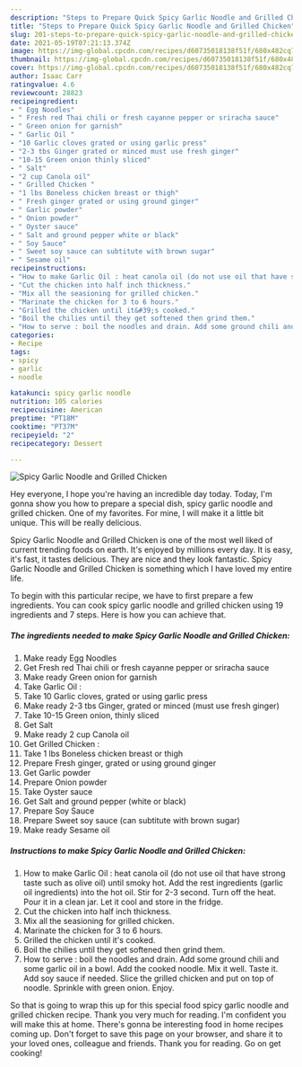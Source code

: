 ```yaml
---
description: "Steps to Prepare Quick Spicy Garlic Noodle and Grilled Chicken"
title: "Steps to Prepare Quick Spicy Garlic Noodle and Grilled Chicken"
slug: 201-steps-to-prepare-quick-spicy-garlic-noodle-and-grilled-chicken
date: 2021-05-19T07:21:13.374Z
image: https://img-global.cpcdn.com/recipes/d60735018138f51f/680x482cq70/spicy-garlic-noodle-and-grilled-chicken-recipe-main-photo.jpg
thumbnail: https://img-global.cpcdn.com/recipes/d60735018138f51f/680x482cq70/spicy-garlic-noodle-and-grilled-chicken-recipe-main-photo.jpg
cover: https://img-global.cpcdn.com/recipes/d60735018138f51f/680x482cq70/spicy-garlic-noodle-and-grilled-chicken-recipe-main-photo.jpg
author: Isaac Carr
ratingvalue: 4.6
reviewcount: 28823
recipeingredient:
- " Egg Noodles"
- " Fresh red Thai chili or fresh cayanne pepper or sriracha sauce"
- " Green onion for garnish"
- " Garlic Oil "
- "10 Garlic cloves grated or using garlic press"
- "2-3 tbs Ginger grated or minced must use fresh ginger"
- "10-15 Green onion thinly sliced"
- " Salt"
- "2 cup Canola oil"
- " Grilled Chicken "
- "1 lbs Boneless chicken breast or thigh"
- " Fresh ginger grated or using ground ginger"
- " Garlic powder"
- " Onion powder"
- " Oyster sauce"
- " Salt and ground pepper white or black"
- " Soy Sauce"
- " Sweet soy sauce can subtitute with brown sugar"
- " Sesame oil"
recipeinstructions:
- "How to make Garlic Oil : heat canola oil (do not use oil that have strong taste such as olive oil) until smoky hot. Add the rest ingredients (garlic oil ingredients) into the hot oil. Stir for 2-3 second. Turn off the heat. Pour it in a clean jar. Let it cool and store in the fridge."
- "Cut the chicken into half inch thickness."
- "Mix all the seasioning for grilled chicken."
- "Marinate the chicken for 3 to 6 hours."
- "Grilled the chicken until it&#39;s cooked."
- "Boil the chilies until they get softened then grind them."
- "How to serve : boil the noodles and drain. Add some ground chili and some garlic oil in a bowl. Add the cooked noodle. Mix it well. Taste it. Add soy sauce if needed. Slice the grilled chicken and put on top of noodle. Sprinkle with green onion. Enjoy."
categories:
- Recipe
tags:
- spicy
- garlic
- noodle

katakunci: spicy garlic noodle 
nutrition: 105 calories
recipecuisine: American
preptime: "PT18M"
cooktime: "PT37M"
recipeyield: "2"
recipecategory: Dessert

---
```



![Spicy Garlic Noodle and Grilled Chicken](https://img-global.cpcdn.com/recipes/d60735018138f51f/680x482cq70/spicy-garlic-noodle-and-grilled-chicken-recipe-main-photo.jpg)

Hey everyone, I hope you're having an incredible day today. Today, I'm gonna show you how to prepare a special dish, spicy garlic noodle and grilled chicken. One of my favorites. For mine, I will make it a little bit unique. This will be really delicious.

Spicy Garlic Noodle and Grilled Chicken is one of the most well liked of current trending foods on earth. It's enjoyed by millions every day. It is easy, it's fast, it tastes delicious. They are nice and they look fantastic. Spicy Garlic Noodle and Grilled Chicken is something which I have loved my entire life.




To begin with this particular recipe, we have to first prepare a few ingredients. You can cook spicy garlic noodle and grilled chicken using 19 ingredients and 7 steps. Here is how you can achieve that.

<!--inarticleads1-->

##### The ingredients needed to make Spicy Garlic Noodle and Grilled Chicken:

1. Make ready  Egg Noodles
1. Get  Fresh red Thai chili or fresh cayanne pepper or sriracha sauce
1. Make ready  Green onion for garnish
1. Take  Garlic Oil :
1. Take 10 Garlic cloves, grated or using garlic press
1. Make ready 2-3 tbs Ginger, grated or minced (must use fresh ginger)
1. Take 10-15 Green onion, thinly sliced
1. Get  Salt
1. Make ready 2 cup Canola oil
1. Get  Grilled Chicken :
1. Take 1 lbs Boneless chicken breast or thigh
1. Prepare  Fresh ginger, grated or using ground ginger
1. Get  Garlic powder
1. Prepare  Onion powder
1. Take  Oyster sauce
1. Get  Salt and ground pepper (white or black)
1. Prepare  Soy Sauce
1. Prepare  Sweet soy sauce (can subtitute with brown sugar)
1. Make ready  Sesame oil




<!--inarticleads2-->

##### Instructions to make Spicy Garlic Noodle and Grilled Chicken:

1. How to make Garlic Oil : heat canola oil (do not use oil that have strong taste such as olive oil) until smoky hot. Add the rest ingredients (garlic oil ingredients) into the hot oil. Stir for 2-3 second. Turn off the heat. Pour it in a clean jar. Let it cool and store in the fridge.
1. Cut the chicken into half inch thickness.
1. Mix all the seasioning for grilled chicken.
1. Marinate the chicken for 3 to 6 hours.
1. Grilled the chicken until it&#39;s cooked.
1. Boil the chilies until they get softened then grind them.
1. How to serve : boil the noodles and drain. Add some ground chili and some garlic oil in a bowl. Add the cooked noodle. Mix it well. Taste it. Add soy sauce if needed. Slice the grilled chicken and put on top of noodle. Sprinkle with green onion. Enjoy.




So that is going to wrap this up for this special food spicy garlic noodle and grilled chicken recipe. Thank you very much for reading. I'm confident you will make this at home. There's gonna be interesting food in home recipes coming up. Don't forget to save this page on your browser, and share it to your loved ones, colleague and friends. Thank you for reading. Go on get cooking!
